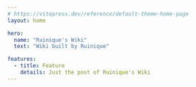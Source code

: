 ```yaml
---
# https://vitepress.dev/reference/default-theme-home-page
layout: home

hero:
  name: "Ruinique's Wiki"
  text: "Wiki built by Ruinique"

features:
  - title: Feature
    details: Just the post of Ruinique's Wiki
---
```


